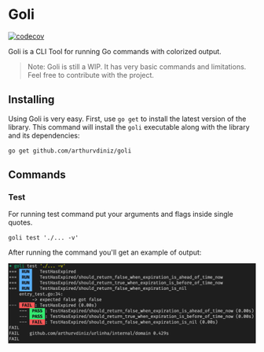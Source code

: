 # Goli

[![codecov](https://codecov.io/gh/arthurvdiniz/goli/branch/main/graph/badge.svg?token=ZnjqVDgZk6)](https://codecov.io/gh/arthurvdiniz/goli)

Goli is a CLI Tool for running Go commands with colorized output.

> Note: Goli is still a WIP. It has very basic commands and limitations. Feel free to contribute with the project.

## Installing

Using Goli is very easy. First, use `go get` to install the latest version of the library. This command will install the `goli` executable along with the library and its dependencies:

```shell
go get github.com/arthurvdiniz/goli
```

## Commands

### Test

For running test command put your arguments and flags inside single quotes.

```shell
goli test './... -v'
```

After running the command you'll get an example of output:

![Text output command example](/assets/images/test-command.png "Text output command example")

